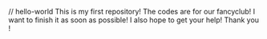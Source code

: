 // hello-world
This is my first repository!
The codes are for our fancyclub!
I want  to finish it as soon as possible!
I also hope to get your help!
Thank you !

